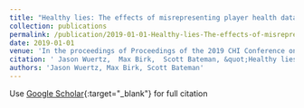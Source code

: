 ```yaml
---
title: "Healthy lies: The effects of misrepresenting player health data on experience, behavior, and performance"
collection: publications
permalink: /publication/2019-01-01-Healthy-lies-The-effects-of-misrepresenting-player-health-data-on-experience-behavior-and-performance
date: 2019-01-01
venue: 'In the proceedings of Proceedings of the 2019 CHI Conference on Human Factors in Computing Systems'
citation: ' Jason Wuertz,  Max Birk,  Scott Bateman, &quot;Healthy lies: The effects of misrepresenting player health data on experience, behavior, and performance.&quot; In the proceedings of Proceedings of the 2019 CHI Conference on Human Factors in Computing Systems, 2019.'
authors: 'Jason Wuertz, Max Birk, Scott Bateman'
---
```

Use [Google Scholar](https://scholar.google.com/scholar?q=Healthy+lies:+The+effects+of+misrepresenting+player+health+data+on+experience,+behavior,+and+performance){:target="_blank"} for full citation